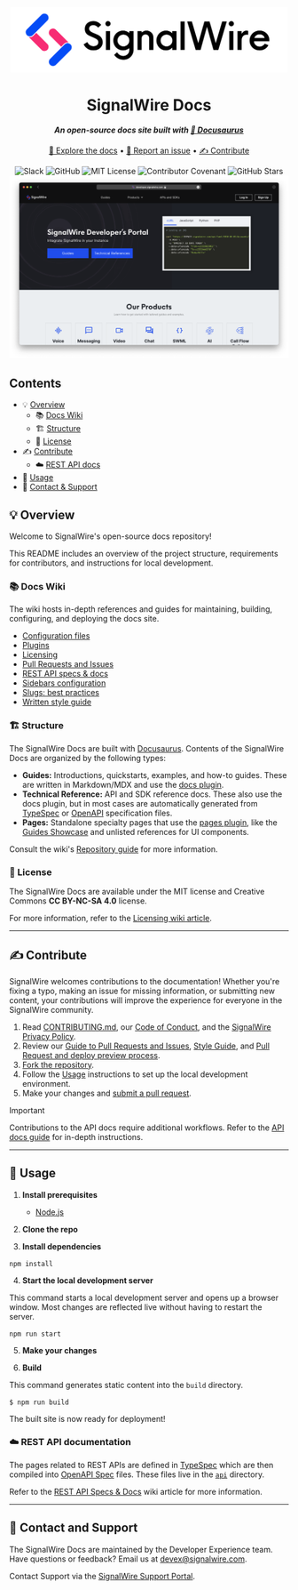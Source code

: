 <!-- Header -->

<div align="center">
    <img src="static/img/logo.svg" width="500" href="https://signalwire.com" />
    <h1>SignalWire Docs</h1>
    <h4><i>An open-source docs site built with <a href="https://docusaurus.io/">🦕 Docusaurus</a></i></h4>
</div>
<p align="center">
  <a href="https://developer.signalwire.com/" target="_blank">📖 Explore the docs</a> •
  <a href="https://github.com/signalwire/signalwire-docs/issues/new/choose" target="_blank">🐛 Report an issue</a> •
  <a href="https://github.com/signalwire/signalwire-docs/pulls" target="_blank">✍️ Contribute</a>
</p>

<!-- Badges -->
<div align="center">
    <img src="https://img.shields.io/badge/Slack-4A154B?logo=slack&logoColor=fff" alt="Slack" href="https://signalwire-community.slack.com/"/>
    <img src="https://img.shields.io/badge/GitHub-%23121011.svg?logo=github&logoColor=white&" alt="GitHub" href="https://github.com/signalwire"/>
    <img src="https://img.shields.io/badge/MIT-License-blue" alt="MIT License" href="LICENSE" />
    <img src="https://img.shields.io/badge/Contributor%20Covenant-2.1-4baaaa.svg" alt="Contributor Covenant" href="CODE_OF_CONDUCT.md"/>
    <!-- Star count; won't work until the repo is public -->
    <img src="https://img.shields.io/github/stars/signalwire/signalwire-docs" alt="GitHub Stars" href="https://github.com/signalwire/signalwire-docs"/>
</div>

<img src="static/img/homepage.png" alt="Homepage"/>

## Contents

- 💡 [Overview](#-overview)
  - 📚 [Docs Wiki](#-docs-wiki)
  - 🏗️ [Structure](#️-structure)
  - 📄 [License](#-license)
- ✍️ [Contribute](#️-contribute)
  - ☁️ [REST API docs](#️-rest-api-documentation)
- 🚀 [Usage](#-usage)
- 💬 [Contact & Support](#-contact-and-support)

## 💡 Overview

Welcome to SignalWire's open-source docs repository!

This README includes an overview of the project structure, requirements for contributors, and instructions for local development.

### 📚 Docs Wiki

The wiki hosts in-depth references and guides for maintaining, building, configuring, and deploying the docs site.

- [Configuration files](https://github.com/signalwire/signalwire-docs/wiki/Docusaurus-configuration-files)
- [Plugins](https://github.com/signalwire/signalwire-docs/wiki/Docusaurus-Plugins)
- [Licensing](https://github.com/signalwire/signalwire-docs/wiki/Licensing)
- [Pull Requests and Issues](https://github.com/signalwire/signalwire-docs/wiki/Guide-to-Pull-Requests-and-Issues)
- [REST API specs & docs](https://github.com/signalwire/signalwire-docs/wiki/REST-API-Specs-&-Docs)
- [Sidebars configuration](https://github.com/signalwire/signalwire-docs/wiki/Sidebars-Configuration)
- [Slugs: best practices](https://github.com/signalwire/signalwire-docs/wiki/Slugs:-Best-practices)
- [Written style guide](https://github.com/signalwire/signalwire-docs/wiki/Written-Style-Guide)

### 🏗️ Structure

The SignalWire Docs are built with <a href="https://docusaurus.io/">Docusaurus</a>.
Contents of the SignalWire Docs are organized by the following types:

- **Guides:** Introductions, quickstarts, examples, and how-to guides. These are written in Markdown/MDX and use the [docs plugin](https://docusaurus.io/docs/docs-introduction).
- **Technical Reference:** API and SDK reference docs. These also use the docs plugin, but in most cases are automatically generated from [TypeSpec](https://typespec.io/) or [OpenAPI](https://swagger.io/specification/) specification files.
- **Pages:** Standalone specialty pages that use the [pages plugin](https://docusaurus.io/docs/creating-pages), like the [Guides Showcase](https://developer.signalwire.com/guides) and unlisted references for UI components.

Consult the wiki's [Repository guide](https://github.com/signalwire/signalwire-docs/wiki/Repository-guide) for more information.

### 📜 License

The SignalWire Docs are available under the MIT license and Creative Commons **CC BY-NC-SA 4.0** license.

For more information, refer to the [Licensing wiki article](https://github.com/signalwire/signalwire-docs/wiki/Licensing).

---

## ✍️ Contribute

SignalWire welcomes contributions to the documentation!
Whether you're fixing a typo, making an issue for missing information, or submitting new content, 
your contributions will improve the experience for everyone in the SignalWire community.

1. Read [CONTRIBUTING.md](CONTRIBUTING.md), our [Code of Conduct](CODE_OF_CONDUCT.md), and the [SignalWire Privacy Policy](https://m.signalwire.com/policies?doc=privacy).
2. Review our [Guide to Pull Requests and Issues]([prs-issues-guide]), [Style Guide]([style-guide]), and [Pull Request and deploy preview process]([prs-deploy]).
3. [Fork the repository](https://docs.github.com/en/get-started/quickstart/fork-a-repo).
4. Follow the [Usage](#usage) instructions to set up the local development environment.
5. Make your changes and [submit a pull request](https://docs.github.com/en/pull-requests/collaborating-with-pull-requests/proposing-changes-to-your-work-with-pull-requests/creating-a-pull-request).

> [!IMPORTANT]
> Contributions to the API docs require additional workflows.
> Refer to the [API docs guide](https://github.com/signalwire/signalwire-docs/wiki/REST-API-Specs-&-Docs) for in-depth instructions.

---

## 🚀 Usage

1. **Install prerequisites**

    - [Node.js](https://nodejs.org/en)

2. **Clone the repo**

3. **Install dependencies**

```
npm install
```

4. **Start the local development server**

This command starts a local development server and opens up a browser window. Most changes are reflected live without having to restart the server.

```
npm run start
```

5. **Make your changes**

6. **Build**

This command generates static content into the `build` directory.

```
$ npm run build
```

The built site is now ready for deployment!

### ☁️ REST API documentation

The pages related to REST APIs are defined in [TypeSpec](https://typespec.io/docs) which are then compiled into [OpenAPI Spec](https://swagger.io/specification/) files. 
These files live in the [`api`](https://github.com/signalwire/signalwire-docs/tree/main/api) directory.

Refer to the [REST API Specs & Docs](https://github.com/signalwire/signalwire-docs/wiki/REST-API-Specs-&-Docs) wiki article for more information.

---

## 💬 Contact and Support

The SignalWire Docs are maintained by the Developer Experience team.
Have questions or feedback? Email us at devex@signalwire.com.

Contact Support via the [SignalWire Support Portal](https://support.signalwire.com/hc/en-us).

<!-- Links -->
[prs-issues-guide]: https://github.com/signalwire/signalwire-docs/wiki/Guidelines-to-Pull-Request-and-Issues
[style-guide]: https://github.com/signalwire/signalwire-docs/wiki/Style-Guidelines
[prs-deploy]: https://github.com/signalwire/signalwire-docs/wiki/Contributing-to-the-signalwire%E2%80%90docs-repository